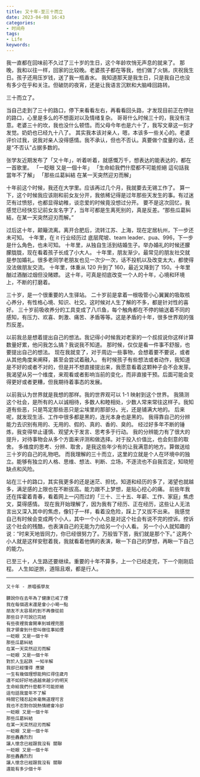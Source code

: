 ```yaml
---
title: 又十年-至三十而立
date: 2023-04-08 16:43
categories:
- 时间舟
tags:
- Life
keywords:
---
```


我一直都在回味前不久过了三十岁的生日，这个年龄坎悄无声息的就来了。
那晚，我和以往一样，回家的比较晚。老婆孩子都在等我，他们做了火锅，庆祝我生日。孩子还用压岁钱，送了我一瓶香水。
我知道那天是我生日，只是我自己也没有多少在乎和关注。但破防的夜宵，还是让我语言沉默和大脑峰回路转。

三十而立了。

当自己走到了三十的路口，停下来看看左右，再看看回头路，才发现目前正在停驻的路口，心里是多么的不想面对以及情绪复杂。
哥哥什么时候三十的，我没有注意。老婆三十的坎，我也没什么顿悟。而父母今年也是六十了，我写文章这一刻才发觉。奶奶也已经九十八了。
其实我本该对亲人，嗯，本该多一些关心的。老婆评价过我，说我对亲人没得感情。我不承认，但也不否认。真要做个度量的话，还是“不否认”占据多数的。

张学友近期发布了「又十年」，听着听着，就感慨万千，想表达的能表达的，都在一首歌里。
「一眨眼 又是一個十年」
「生命給我們什麼都不可能拒絕 這句話我當年不了解」
「那些瓜葛糾結 在某一天突然迎刃而解」

<!-- more -->

十年前这个时候，我还在大学里。应该再过几个月，我就要去无锡工作了。
算一下，这个时候我应该刚和前女友分开，我依稀记得是过年那些天发生的事。有过迷茫有过愤怒，也都显得幼稚，谈恋爱的时候竟没想过分开。
要不是这次回忆，我感觉已经快忘记前女友名字了，当年可都是生离死别的，真是反差。“那些瓜葛糾結，在某一天突然迎刃而解。”

过后这十年，颠簸流离。离开合肥后，流转江苏、上海，现在定居杭州，下一步还未可知。
十年里，在 it 行业经历过 底层爬坡、team leader、pua、996，下一步是什么角色，也未可知。
十年里，从独自生活到结婚生子。举办婚礼的时候还朦朦胧胧，现在看着孩子长成了小大人。
十年里，朋友渐少。最常见的朋友社交就是参加婚礼。很多老同学老朋友也见一次少一次，话不投机以及改变太大，都使得没法做朋友交流。
十年里，体重从 120 升到了 160，最近又降到了 150。十年里酗过酒酗过烟但没赌嫖。
这十年，可真是彻底改变一个人的十年，心境和环境上，不断的打磨着。

三十岁，是一个很重要的人生驿站。
二十岁前是拿着一根吸管小心翼翼的吸取核心养分，有性格心境、知识、社交。这时候对人生了解的不多，都是针对性的喜好。
三十岁前吸收养分的工具变成了八爪鱼，每个触角都在不停的输送着不同的感知，有压力、欢喜、刺激、痛苦、矛盾等等。这是矛盾的十年，很多世界观的强烈反差。

以前我总是想着提出自己的想法。我记得小时候我对老家的一个叔叔说你这样计算数量好累，他问我怎么搞？我说我不知道。
那时候，仅仅是看一件事不舒服，也要提出自己的想法。
现在我就变了，对于周边一些事物，会想着要不要说，或者从其他角度来阐释，甚至会尝试着融入。
有时候孩子有些想法或者动作，我知道是不好的或者不对的，但是并不想直接提出来，我愿意看着这颗种子会不会发芽。
我渴望从另一个维度，来观看或者影响当前的变化，而非直接干预。后面可能会变得更好或者更糟，但我期待着事态的发展。

以前我认为世界就是我想的那样。我的世界观可以 1-1 映射到这个世界。
我猜测这个社会，是所有的人以诚相待，多数人和睦相处，少数人常来常往这样子。我知道有些恶，只是笃定那些恶只是尘埃里的那部分。光，还是铺满大地的。
后来呢，就发现生活、工作中很多都是黑的，连光本身也是黑的。
我得靠自己的分辨能力去识别有用的、无用的、假的、真的、香的、臭的。
经过好多年不断的锤炼，我变得举止谨慎、观望大于发言、思考多于行动。
我的分辨能力有了很大的提升，对待事物会从多个方面来评测和做选择。对于投入价值比，也会刻意的取舍。
多维度的思考、分辨、取舍，是我这些年少有的让我满意的地方。算做送给三十岁的自己的礼物吧。
而我理解的三十而立，这里的立就是个人在环境中的独立。能够有独立的人格、思维、想法、判断、立场，不逐流也不自我否定，知晓短缺点和风险。

站在三十的路口，其实我更多的还是迷茫、担忧。知道和经历的多了，渴望也就越多，满足感的上限也在不断拔高。能力跟不上梦想，是贴心挖心的痛。
前些年我还在挥霍着青春，看着网上一闪而过的「三十、三十五、年薪、工作、家庭」焦虑文，莫得感情。
现在我开始理解了，因为我有了经历、正在经历，这些让人无法言出又深入其中的焦虑，像钉子一样，看着没危险，踩上了又拔不出来。
我感觉自己有时候会变成两个小人，其中一个小人总是对这个社会有说不完的控诉。控诉这个社会的残酷，也表演自己的无能为力给另一个小人看。
另一个小人就知趣的说：“时来天地皆同力，你已经很努力了。万般皆下苦，我们就是那个下。”
这两个小人就是这样安慰着我，我就看着他俩的表演，瞅一下自己的梦想，再瞅一下自己的能力。

已至三十，人生路还要继续。重要的十年不算多，上一个已经走完，下一个刚刚启程。
人生如逆旅，道阻且艰，都是行人。

___

```
又十年 - 原唱張學友

聽說你在去年為了健康已戒了煙
我在每個週末還是會小小喝一點
朋友不太容易約到不再像從前
那些日子可說已完結
有些夜裡我會開車到城裡兜圈
我才領會到什麼叫做往事如煙
一眨眼 又是一個十年
那些瓜葛糾結
在某一天突然迎刃而解
一眨眼 又是一個十年
對於人生起跌 一知半解
我卻已經懂得 應變
一生有幾個理想能夠扛得住歲月
還不如好好地過越來越少的明天
生命給我們什麼都不可能拒絕
這句話我當年不了解
時間它殘忍起來毫無道理可言
我也不忍對你說熱情總會冷卻
一眨眼 又是一個十年
那些瓜葛糾結
在某一天突然迎刃而解
一眨眼 又是一個十年
那些轟轟烈烈
讓人懷念已經跟我沒有 關聯
一眨眼 又是一個十年
那些轟轟烈烈
讓人懷念已經跟我沒有 關聯
還能有多少個十年
```
